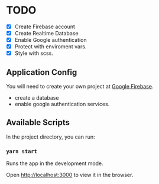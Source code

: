 # TODO

- [x] Create Firebase account
- [x] Create Realtime Database
- [x] Enable Google authentication
- [x] Protect with enviroment vars.
- [x] Style with scss.

## Application Config

You will need to create your own project at [Google Firebase](https://console.firebase.google.com).

- create a database
- enable google authentication services.

## Available Scripts

In the project directory, you can run:

### `yarn start`

Runs the app in the development mode.

Open [http://localhost:3000](http://localhost:3000) to view it in the browser.
